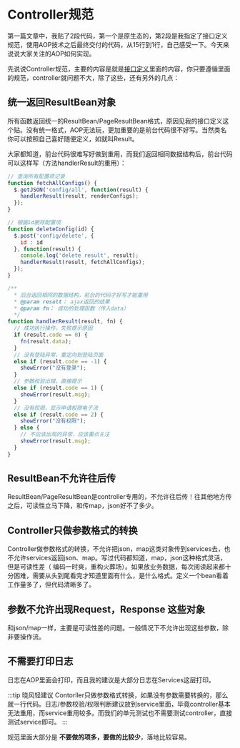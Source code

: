 # Controller规范

第一篇文章中，我贴了2段代码，第一个是原生态的，第2段是我指定了接口定义规范，使用AOP技术之后最终交付的代码，从15行到1行，自己感受一下。今天来说说大家关注的AOP如何实现。


先说说Controller规范，主要的内容是就是[接口定义][2]里面的内容，你只要遵循里面的规范，controller就问题不大，除了这些，还有另外的几点：


## 统一返回ResultBean对象

所有函数返回统一的ResultBean/PageResultBean格式，原因见我的接口定义这个贴。没有统一格式，AOP无法玩，更加重要的是前台代码很不好写。当然类名你可以按照自己喜好随便定义，如就叫Result。

大家都知道，前台代码很难写好做到重用，而我们返回相同数据结构后，前台代码可以这样写（方法handlerResult的重用）：

```javascript
// 查询所有配置项记录
function fetchAllConfigs() {
  $.getJSON('config/all', function(result) {
    handlerResult(result, renderConfigs);
  });
}

// 根据id删除配置项
function deleteConfig(id) {
  $.post('config/delete', {
    id : id
  }, function(result) {
    console.log('delete result', result);
    handlerResult(result, fetchAllConfigs);
  });
}

/**
  * 后台返回相同的数据结构，前台的代码才好写才能重用
  * @param result： ajax返回的结果
  * @param fn： 成功的处理函数（传入data）
  */
function handlerResult(result, fn) {
  // 成功执行操作，失败提示原因
  if (result.code == 0) {
    fn(result.data);
  }
  // 没有登陆异常，重定向到登陆页面
  else if (result.code == -1) {
    showError("没有登录");
  }
  // 参数校验出错，直接提示
  else if (result.code == 1) {
    showError(result.msg);
  }
  // 没有权限，显示申请权限电子流
  else if (result.code == 2) {
    showError("没有权限");	
  } else {
    // 不应该出现的异常，应该重点关注
    showError(result.msg);
  }
}
```

## ResultBean不允许往后传

ResultBean/PageResultBean是controller专用的，不允许往后传！往其他地方传之后，可读性立马下降，和传map，json好不了多少。

## Controller只做参数格式的转换

Controller做参数格式的转换，不允许把json，map这类对象传到services去，也不允许services返回json、map。写过代码都知道，map，json这种格式灵活，但是可读性差（
编码一时爽，重构火葬场）。如果放业务数据，每次阅读起来都十分困难，需要从头到尾看完才知道里面有什么，是什么格式。定义一个bean看着工作量多了，但代码清晰多了。



## 参数不允许出现Request，Response 这些对象

和json/map一样，主要是可读性差的问题。一般情况下不允许出现这些参数，除非要操作流。


## 不需要打印日志

日志在AOP里面会打印，而且我的建议是大部分日志在Services这层打印。

:::tip 晓风轻建议
Contorller只做参数格式转换，如果没有参数需要转换的，那么就一行代码。日志/参数校验/权限判断建议放到service里面，毕竟controller基本无法重用，而service重用较多。而我们的单元测试也不需要测试controller，直接测试service即可。
:::

规范里面大部分是 **不要做的项多，要做的比较少**，落地比较容易。

  [1]: http://www.imooc.com/article/27569
  [2]: http://www.imooc.com/article/27664
  [3]: //img.mukewang.com/5ae2af5a0001051b07090460.jpg
  [4]: https://github.com/xwjie/PLMCodeTemplate